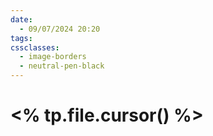 ```yaml
---
date:
  - 09/07/2024 20:20
tags: 
cssclasses:
  - image-borders
  - neutral-pen-black
---
```

# <% tp.file.cursor() %>